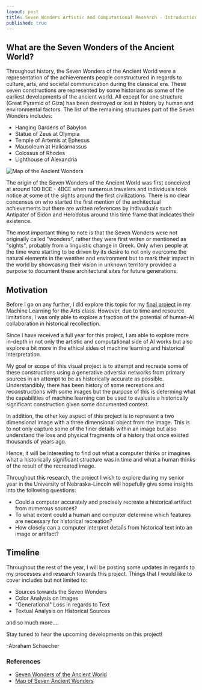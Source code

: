 ```yaml
---
layout: post
title: Seven Wonders Artistic and Computational Research - Introduction
published: true
---
```


<!--Next you can update your site name, avatar and other options using the _config.yml file in the root of your repository (shown below). -->

<!--![_config.yml]({{ site.baseurl }}/images/config.png)-->

<!--The easiest way to make your first post is to edit this one. Go into /_posts/ and update the Hello World markdown file. For more instructions head over to the [Jekyll Now repository](https://github.com/barryclark/jekyll-now) on GitHub.-->

## What are the Seven Wonders of the Ancient World?

Throughout history, the Seven Wonders of the Ancient World were a representation of the achievements people constructured in regards to culture, arts, and societal communication during the classical era. These seven constructions are represented by some historians as some of the earliest developments of the ancient world. All except for one structure (Great Pyramid of Giza) has been destroyed or lost in history by human and environmental factors. The list of the remaining structures part of the Seven Wonders includes:

- Hanging Gardens of Babylon
- Statue of Zeus at Olympia
- Temple of Artemis at Ephesus
- Mausoleum at Halicarnassus
- Colossus of Rhodes
- Lighthouse of Alexandria

![Map of the Ancient Wonders](https://www.worldatlas.com/r/w768/upload/49/0a/95/sevenwonders-01.png)

The origin of the Seven Wonders of the Ancient World was first conceived at around 100 BCE - 4BCE when numerous travelers and individuals took notice at some of the sights around the first civilizations. There is no clear concensus on who started the first mention of the architectual achievements but there are written references by indivuduals such Antipater of Sidon and Herodotus around this time frame that indicates their existence.

The most important thing to note is that the Seven Wonders were not originally called "wonders", rather they were first writen or mentioned as "sights", probably from a linguistic change in Greek. Only when people at the time were starting to be driven by its desire to not only overcome the natural elements in the weather and environment but to mark their impact in the world by showcasing their vision in unknown territory provided a purpose to document these architectural sites for future generations.


## Motivation
Before I go on any further, I did explore this topic for my [final project](https://github.com/unl-ml-art/generative-visual-eher78) in my Machine Learning for the Arts class. However, due to time and resource limitations, I was only able to explore a fraction of the potential of human-AI collaboration in historical recollection.

Since I have received a full year for this project, I am able to explore more in-depth in not only the artistic and computational side of AI works but also explore a bit more in the ethical sides of machine learning and historical interpretation.

My goal or scope of this visual project is to attempt and recreate some of these constructions using a generative adversial networks from primary sources in an attempt to be as historically accurate as possible. Understandibly, there has been history of some recreations and reconstructions with some images but the purpose of this is determing what the capabilities of machine learning can be used to evaluate a historically significant construction given some documented context. 

In addition, the other key aspect of this project is to represent a two dimensional image with a three dimensional object from the image. This is to not only capture some of the finer details within an image but also understand the loss and physical fragments of a history that once existed thousands of years ago.

Hence, it will be interesting to find out what a computer thinks or imagines what a historically significant structure was in time and what a human thinks of the result of the recreated image. 

Throughout this research, the project I wish to explore during my senior year in the University of Nebraska-Lincoln will hopefully give some insights into the following questions:

- Could a computer accurately and precisely recreate a historical artifact from numerous sources? 
- To what extent could a human and computer determine which features are necessary for historical recreation?
- How closely can a computer interpret details from historical text into an image or artifact?


## Timeline
Throughout the rest of the year, I will be posting some updates in regards to my processes and research towards this project. Things that I would like to cover includes but not limited to:

- Sources towards the Seven Wonders
- Color Analysis on Images
- "Generational" Loss in regards to Text
- Textual Analysis on Historical Sources

and so much more....

Stay tuned to hear the upcoming developments on this project!

-Abraham Schaecher

### References
- [Seven Wonders of the Ancient World](https://en.wikipedia.org/wiki/Seven_Wonders_of_the_Ancient_World)
- [Map of Seven Ancient Wonders](https://www.worldatlas.com/r/w768/upload/49/0a/95/sevenwonders-01.png)
